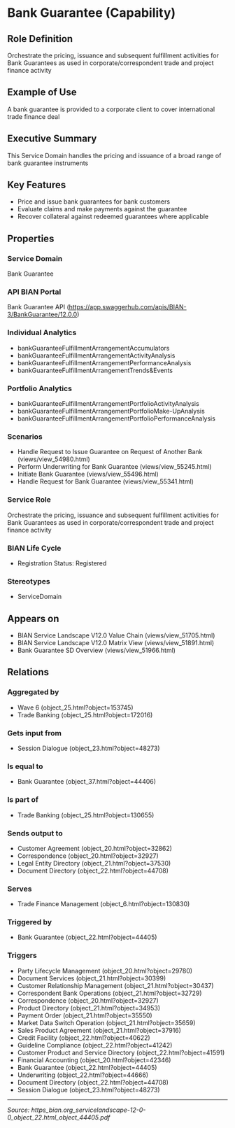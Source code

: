 # Bank Guarantee (Capability)

## Role Definition
Orchestrate the pricing, issuance and subsequent fulfillment activities for Bank Guarantees as used in corporate/correspondent trade and project finance activity

## Example of Use
A bank guarantee is provided to a corporate client to cover international trade finance deal

## Executive Summary
This Service Domain handles the pricing and issuance of a broad range of bank guarantee instruments

## Key Features
- Price and issue bank guarantees for bank customers
- Evaluate claims and make payments against the guarantee
- Recover collateral against redeemed guarantees where applicable

## Properties

### Service Domain
Bank Guarantee

### API BIAN Portal
Bank Guarantee API (https://app.swaggerhub.com/apis/BIAN-3/BankGuarantee/12.0.0)

### Individual Analytics
- bankGuaranteeFulfillmentArrangementAccumulators
- bankGuaranteeFulfillmentArrangementActivityAnalysis
- bankGuaranteeFulfillmentArrangementPerformanceAnalysis
- bankGuaranteeFulfillmentArrangementTrends&Events

### Portfolio Analytics
- bankGuaranteeFulfillmentArrangementPortfolioActivityAnalysis
- bankGuaranteeFulfillmentArrangementPortfolioMake-UpAnalysis
- bankGuaranteeFulfillmentArrangementPortfolioPerformanceAnalysis

### Scenarios
- Handle Request to Issue Guarantee on Request of Another Bank (views/view_54980.html)
- Perform Underwriting for Bank Guarantee (views/view_55245.html)
- Initiate Bank Guarantee (views/view_55496.html)
- Handle Request for Bank Guarantee (views/view_55341.html)

### Service Role
Orchestrate the pricing, issuance and subsequent fulfillment activities for Bank Guarantees as used in corporate/correspondent trade and project finance activity

### BIAN Life Cycle
- Registration Status: Registered

### Stereotypes
- ServiceDomain

## Appears on
- BIAN Service Landscape V12.0 Value Chain (views/view_51705.html)
- BIAN Service Landscape V12.0 Matrix View (views/view_51891.html)
- Bank Guarantee SD Overview (views/view_51966.html)

## Relations

### Aggregated by
- Wave 6 (object_25.html?object=153745)
- Trade Banking (object_25.html?object=172016)

### Gets input from
- Session Dialogue (object_23.html?object=48273)

### Is equal to
- Bank Guarantee (object_37.html?object=44406)

### Is part of
- Trade Banking (object_25.html?object=130655)

### Sends output to
- Customer Agreement (object_20.html?object=32862)
- Correspondence (object_20.html?object=32927)
- Legal Entity Directory (object_21.html?object=37530)
- Document Directory (object_22.html?object=44708)

### Serves
- Trade Finance Management (object_6.html?object=130830)

### Triggered by
- Bank Guarantee (object_22.html?object=44405)

### Triggers
- Party Lifecycle Management (object_20.html?object=29780)
- Document Services (object_21.html?object=30399)
- Customer Relationship Management (object_21.html?object=30437)
- Correspondent Bank Operations (object_21.html?object=32729)
- Correspondence (object_20.html?object=32927)
- Product Directory (object_21.html?object=34953)
- Payment Order (object_21.html?object=35550)
- Market Data Switch Operation (object_21.html?object=35659)
- Sales Product Agreement (object_21.html?object=37916)
- Credit Facility (object_22.html?object=40622)
- Guideline Compliance (object_22.html?object=41242)
- Customer Product and Service Directory (object_22.html?object=41591)
- Financial Accounting (object_20.html?object=42346)
- Bank Guarantee (object_22.html?object=44405)
- Underwriting (object_22.html?object=44666)
- Document Directory (object_22.html?object=44708)
- Session Dialogue (object_23.html?object=48273)

---
*Source: https_bian.org_servicelandscape-12-0-0_object_22.html_object_44405.pdf*